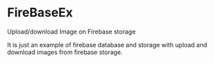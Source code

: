 # FireBaseEx
Upload/download Image on Firebase storage

It is just an example of firebase database and storage with upload and download images from firebase storage.
